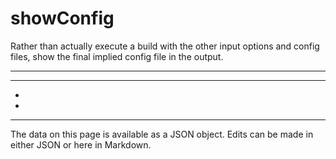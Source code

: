 <!-- Important! Do not modify comment blocks. They are necessary for the transformer to work properly -->

<!-- title -->
# showConfig

<!-- shortDescription -->
Rather than actually execute a build with the other input options and config files, show the final implied config file in the output.

---

<!-- extendedDescription -->


---

<!-- references -->
- []()
- []()
---

<!-- footer -->
The data on this page is available as a JSON object. Edits can be made in either JSON or here in Markdown.
